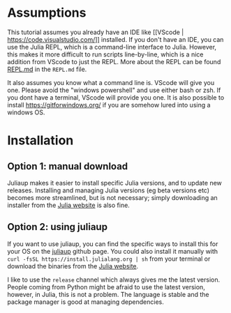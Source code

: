 # Assumptions
This tutorial assumes you already have an IDE like [[VScode | https://code.visualstudio.com/]] installed. If you don't have an IDE, you can use the Julia REPL, which is a command-line interface to Julia. However, this makes it more difficult to run scripts line-by-line, which is a nice addition from VScode to just the REPL. More about the REPL can be found [REPL.md](here) in the `REPL.md` file.

It also assumes you know what a command line is. VScode will give you one. Please avoid the "windows powershell" and use either bash or zsh. If you dont have a terminal, VScode will provide you one. It is also possible to install https://gitforwindows.org/ if you are somehow lured into using a windows OS.

# Installation
## Option 1: manual download
Juliaup makes it easier to install specific Julia versions, and to update new releases. Installing and managing Julia versions (eg beta versions etc) becomes more streamlined, but is not necessary; simply downloading an installer from the [Julia website](https://julialang.org/downloads/) is also fine.

## Option 2: using juliaup
If you want to use juliaup, you can find the specific ways to install this for your OS on the [juliaup](https://github.com/JuliaLang/juliaup) github page. You could also install it manually with `curl -fsSL https://install.julialang.org | sh` from your terminal or download the binaries from the [Julia website](https://julialang.org/downloads/).

I like to use the `release` channel which always gives me the latest version. People coming from Python might be afraid to use the latest version, however, in Julia, this is not a problem. The language is stable and the package manager is good at managing dependencies.

